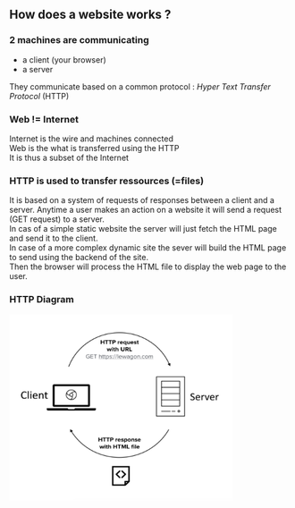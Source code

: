 
## How does a website works ?

### 2 machines are communicating

- a client (your browser)
- a server

They communicate based on a common protocol : *Hyper Text Transfer Protocol* (HTTP)

### Web != Internet

Internet is the wire and machines connected</br>
Web is the what is transferred using the HTTP</br>
It is thus a subset of the Internet

### HTTP is used to transfer ressources (=files)

It is based on a system of requests of responses between a client and a server.
Anytime a user makes an action on a website it will send a request (GET request) to a server.</br>
In cas of a simple static website the server will just fetch the HTML page and send it to the client.</br>
In case of a more complex dynamic site the sever will build the HTML page to send using the backend of the site.</br>
Then the browser will process the HTML file to display the web page to the user.

### HTTP Diagram

<img src="images/web101-web-initial-diagram.png"
     alt="Web schema"
     width="400"
     height="333"
     align="center"/>







